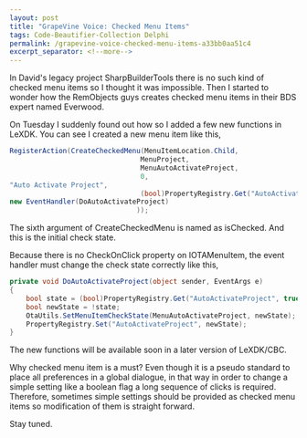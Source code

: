 ```yaml
---
layout: post
title: "GrapeVine Voice: Checked Menu Items"
tags: Code-Beautifier-Collection Delphi
permalink: /grapevine-voice-checked-menu-items-a33bb0aa51c4
excerpt_separator: <!--more-->
---
```

In David's legacy project SharpBuilderTools there is no such kind of checked menu items so I thought it was impossible. Then I started to wonder how the RemObjects guys creates checked menu items in their BDS expert named Everwood.

On Tuesday I suddenly found out how so I added a few new functions in LeXDK. You can see I created a new menu item like this,

``` csharp
RegisterAction(CreateCheckedMenu(MenuItemLocation.Child,
                                MenuProject,
                                MenuAutoActivateProject,
                                0,
"Auto Activate Project",
                                (bool)PropertyRegistry.Get("AutoActivateProject", true),
new EventHandler(DoAutoActivateProject)
                               ));
```

The sixth argument of CreateCheckedMenu is named as isChecked. And this is the initial check state.

Because there is no CheckOnClick property on IOTAMenuItem, the event handler must change the check state correctly like this,

``` csharp
private void DoAutoActivateProject(object sender, EventArgs e)
{
    bool state = (bool)PropertyRegistry.Get("AutoActivateProject", true);
    bool newState = !state;
    OtaUtils.SetMenuItemCheckState(MenuAutoActivateProject, newState);
    PropertyRegistry.Set("AutoActivateProject", newState);
}
```

The new functions will be available soon in a later version of LeXDK/CBC.

Why checked menu item is a must? Even though it is a pseudo standard to place all preferences in a global dialogue, in that way in order to change a simple setting like a boolean flag a long sequence of clicks is required. Therefore, sometimes simple settings should be provided as checked menu items so modification of them is straight forward.

Stay tuned.
<!--more-->